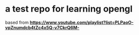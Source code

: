 
# a test repo for learning opengl
based from __https://www.youtube.com/playlist?list=PLPaoO-vpZnumdcb4tZc4x5Q-v7CkrQ6M-__
